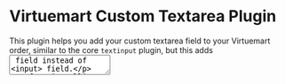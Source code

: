 # Virtuemart Custom Textarea Plugin

This plugin helps you add your custom textarea field to your Virtuemart order, similar to the core ```textinput``` plugin, but this adds <textarea> field instead of <input> field.

After installing, this plugin is stored in <your Joomla! root folder>/plugins/vmcustom/textarea.

# License

[GNU General Public License version 2 or later](http://www.gnu.org/licenses/gpl-2.0.html)